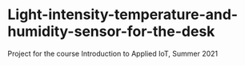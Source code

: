 # Light-intensity-temperature-and-humidity-sensor-for-the-desk
Project for the course Introduction to Applied IoT, Summer 2021
